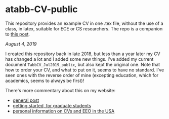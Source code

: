 # atabb-CV-public
This repository provides an example CV in one .tex file, without the use of a class, in latex, suitable for ECE or CS researchers.  The repo is a companion to [this post](https://amytabb.com/ts/2018_11_01/).

*August 4, 2019* 

I created this repository back in late 2018, but less than a year later my CV has changed a lot and I added some new things.  I've added my current document `TabbCV_Jul2019_public`, but also kept the original one.  Note that how to order your CV, and what to put on it, seems to have no standard.  I've seen ones with the reverse order of mine (excepting education, which for academics, seems to always be first)!

There's more commentary about this on my website:
- [general post](https://amytabb.com/ts/2018_11_01/)
- [getting started, for graduate students](https://amytabb.com/ts/2019_02_02/)
- [personal information on CVs and EEO in the USA](https://amytabb.com/ts/2019_02_20/)
